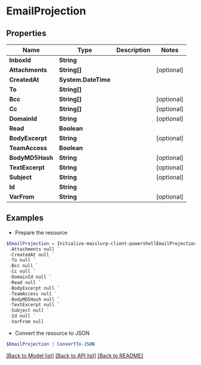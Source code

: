 # EmailProjection
## Properties

Name | Type | Description | Notes
------------ | ------------- | ------------- | -------------
**InboxId** | **String** |  | 
**Attachments** | **String[]** |  | [optional] 
**CreatedAt** | **System.DateTime** |  | 
**To** | **String[]** |  | 
**Bcc** | **String[]** |  | [optional] 
**Cc** | **String[]** |  | [optional] 
**DomainId** | **String** |  | [optional] 
**Read** | **Boolean** |  | 
**BodyExcerpt** | **String** |  | [optional] 
**TeamAccess** | **Boolean** |  | 
**BodyMD5Hash** | **String** |  | [optional] 
**TextExcerpt** | **String** |  | [optional] 
**Subject** | **String** |  | [optional] 
**Id** | **String** |  | 
**VarFrom** | **String** |  | [optional] 

## Examples

- Prepare the resource
```powershell
$EmailProjection = Initialize-maislurp-client-powershellEmailProjection  -InboxId null `
 -Attachments null `
 -CreatedAt null `
 -To null `
 -Bcc null `
 -Cc null `
 -DomainId null `
 -Read null `
 -BodyExcerpt null `
 -TeamAccess null `
 -BodyMD5Hash null `
 -TextExcerpt null `
 -Subject null `
 -Id null `
 -VarFrom null
```

- Convert the resource to JSON
```powershell
$EmailProjection | ConvertTo-JSON
```

[[Back to Model list]](../README#documentation-for-models) [[Back to API list]](../README#documentation-for-api-endpoints) [[Back to README]](../README)

